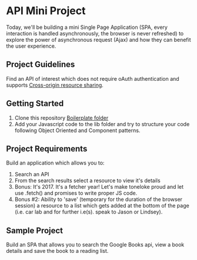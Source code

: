 # API Mini Project
Today, we'll be building a mini Single Page Application (SPA, every interaction is handled asynchronously, the browser is never refreshed) to explore the power of asynchronous request (Ajax) and how they can benefit the user experience.

## Project Guidelines
Find an API of interest which does not require oAuth authentication and supports [Cross-origin resource sharing](https://en.wikipedia.org/wiki/Cross-origin_resource_sharing).

## Getting Started
1. Clone this repository [Boilerplate folder](http://github.com)
2. Add your Javascript code to the lib folder and try to structure your code following Object Oriented and Component patterns.

## Project Requirements
Build an application which allows you to:
1. Search an API
2. From the search results select a resource to view it's details
3. Bonus: It's 2017. It's a fetcher year! Let's make toneloke proud and let use .fetch() and promises to write proper JS code.
4. Bonus #2: Ability to 'save' (temporary for the duration of the browser session) a resource to a list which gets added at the bottom of the page (i.e. car lab and for further i.e(s). speak to Jason or Lindsey).

## Sample Project
Build an SPA that allows you to search the Google Books api, view a book details and save the book to a reading list.
